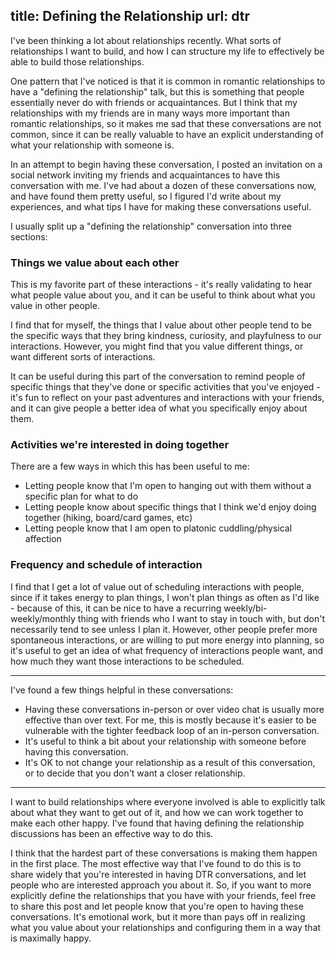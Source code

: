 title: Defining the Relationship
url: dtr
---
I've been thinking a lot about relationships recently. What sorts of relationships I want to build, and how I can structure my life to effectively be able to build those relationships.

One pattern that I've noticed is that it is common in romantic relationships to have a "defining the relationship" talk, but this is something that people essentially never do with friends or acquaintances. But I think that my relationships with my friends are in many ways more important than romantic relationships, so it makes me sad that these conversations are not common, since it can be really valuable to have an explicit understanding of what your relationship with someone is.

In an attempt to begin having these conversation, I posted an invitation on a social network inviting my friends and acquaintances to have this conversation with me. I've had about a dozen of these conversations now, and have found them pretty useful, so I figured I'd write about my experiences, and what tips I have for making these conversations useful.

I usually split up a "defining the relationship" conversation into three sections:

### Things we value about each other

This is my favorite part of these interactions - it's really validating to hear what people value about you, and it can be useful to think about what you value in other people.

I find that for myself, the things that I value about other people tend to be the specific ways that they bring kindness, curiosity, and playfulness to our interactions. However, you might find that you value different things, or want different sorts of interactions.

It can be useful during this part of the conversation to remind people of specific things that they've done or specific activities that you've enjoyed - it's fun to reflect on your past adventures and interactions with your friends, and it can give people a better idea of what you specifically enjoy about them.

### Activities we're interested in doing together

There are a few ways in which this has been useful to me:

* Letting people know that I'm open to hanging out with them without a specific plan for what to do
* Letting people know about specific things that I think we'd enjoy doing together (hiking, board/card games, etc)
* Letting people know that I am open to platonic cuddling/physical affection

### Frequency and schedule of interaction

I find that I get a lot of value out of scheduling interactions with people, since if it takes energy to plan things, I won't plan things as often as I'd like - because of this, it can be nice to have a recurring weekly/bi-weekly/monthly thing with friends who I want to stay in touch with, but don't necessarily tend to see unless I plan it. However, other people prefer more spontaneous interactions, or are willing to put more energy into planning, so it's useful to get an idea of what frequency of interactions people want, and how much they want those interactions to be scheduled.

---

I've found a few things helpful in these conversations:

* Having these conversations in-person or over video chat is usually more effective than over text. For me, this is mostly because it's easier to be vulnerable with the tighter feedback loop of an in-person conversation.
* It's useful to think a bit about your relationship with someone before having this conversation.
* It's OK to not change your relationship as a result of this conversation, or to decide that you don't want a closer relationship.

---

I want to build relationships where everyone involved is able to explicitly talk about what they want to get out of it, and how we can work together to make each other happy. I've found that having defining the relationship discussions has been an effective way to do this.

I think that the hardest part of these conversations is making them happen in the first place. The most effective way that I've found to do this is to share widely that you're interested in having DTR conversations, and let people who are interested approach you about it. So, if you want to more explicitly define the relationships that you have with your friends, feel free to share this post and let people know that you're open to having these conversations. It's emotional work, but it more than pays off in realizing what you value about your relationships and configuring them in a way that is maximally happy.
